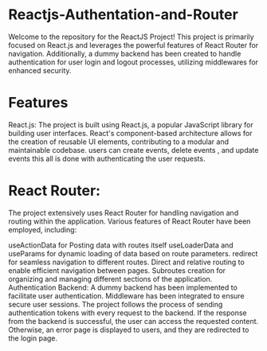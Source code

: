 # Reactjs-Authentation-and-Router

Welcome to the repository for the ReactJS Project! This project is primarily focused on React.js and leverages the powerful features of React Router for navigation. Additionally, a dummy backend has been created to handle authentication for user login and logout processes, utilizing middlewares for enhanced security.

# Features
React.js: The project is built using React.js, a popular JavaScript library for building user interfaces. React's component-based architecture allows for the creation of reusable UI elements, contributing to a modular and maintainable codebase.
users can create events, delete events , and update events this all is done with authenticating the user requests.

# React Router:
 The project extensively uses React Router for handling navigation and routing within the application. Various features of React Router have been employed, including:

useActionData for Posting data with routes itself
useLoaderData and useParams for dynamic loading of data based on route parameters.
redirect for seamless navigation to different routes.
Direct and relative routing to enable efficient navigation between pages.
Subroutes creation for organizing and managing different sections of the application.
Authentication Backend: A dummy backend has been implemented to facilitate user authentication. Middleware has been integrated to ensure secure user sessions. The project follows the process of sending authentication tokens with every request to the backend. If the response from the backend is successful, the user can access the requested content. Otherwise, an error page is displayed to users, and they are redirected to the login page.
